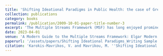 ```yaml
---
title: 'Shifting Ideational Paradigms in Public Health: the case of Greece'
collection: publications
category: books
permalink: /publication/2009-10-01-paper-title-number-3
excerpt: 'The Multiple Streams Framework (MSF) has long enjoyed prominence as an analytical tool for the study of policy change (Kingdon 1984). Scholarly applications have spanned contexts and policy fields (Jones et al. 2015) and have been highly successful in uncovering the mechanisms underpinning policy shifts, especially in the decision agenda (Herweg, Zahariadis and Zohlnhöfer 2018). As change is dynamic, recent accounts have extended the MSF''s focus to the implementation stage (Fowler 2019; Sager and Thomann 2017). An emerging challenge in the literature concerns connecting policy design and implementation (Fowler 2022; Zahariadis and Exadaktylos 2016) to understand why some bills provisioning radical change succeed in shifting policy trajectories but others do not. We intend to contribute to this research agenda through a longitudinal account of public health policy in Greece. We apply the MSF toolkit to the study of public health policy change, centering our analysis on two focusing events: the 2003 SARS outbreak and the Covid-19 pandemic. The first triggered the institutionalization of public health policymaking for the first time in Greece''s modern history (Bill 3172/2003) and the second tested the degree of entrenchment of the new paradigm nearly two decades later. In doing so, we evaluate the interrelation of policy design and implementation and uncover contextually-driven insights for the potential theoretical advancement of the framework.'
date: 2023-04-01
venue: 'A Modern Guide to the Multiple Streams Framework: Elgar Modern Guides'
paperurl: '/assets/papers/Shifting Ideational Paradigms_Writing Sample 2.pdf'
citation: 'Karokis-Mavrikos, V. and Mavrikou, M. ''Shifting Ideational Paradigms in Public Health: the case of Greece'', In: The Modern Guide to the Multiple Streams Framework, edited by Nikolaos Zahariadis, Nikole Herweg, Reimut Zohlnhöfer and Evangelia Petridou. Edward Elgar. https://doi.org/10.4337/9781802209822.00016'
---
```

